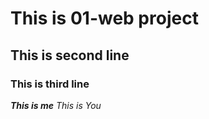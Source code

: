# This is 01-web project 
## This is second line
### This is third line
***This is me***
*This is You*
